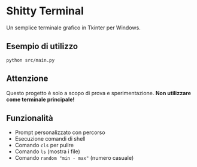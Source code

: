 # Shitty Terminal

Un semplice terminale grafico in Tkinter per Windows.

## Esempio di utilizzo

```
python src/main.py
```

## Attenzione

Questo progetto è solo a scopo di prova e sperimentazione.
**Non utilizzare come terminale principale!**

## Funzionalità
- Prompt personalizzato con percorso
- Esecuzione comandi di shell
- Comando `cls` per pulire
- Comando `ls` (mostra i file)
- Comando `random "min - max"` (numero casuale)

